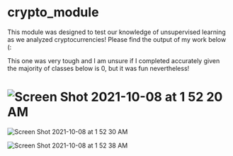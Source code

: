 # crypto_module

This module was designed to test our knowledge of unsupervised learning as we analyzed cryptocurrencies! Please find the output of my work below (:

This one was very tough and I am unsure if I completed accurately given the majority of classes below is 0, but it was fun nevertheless!

# ![Screen Shot 2021-10-08 at 1 52 20 AM](https://user-images.githubusercontent.com/46773181/136527575-7eed8fb6-6882-42e0-936f-74a86c94955f.png)

![Screen Shot 2021-10-08 at 1 52 30 AM](https://user-images.githubusercontent.com/46773181/136527598-84bd1980-748f-46e5-b303-3e4b480b7fc9.png)

![Screen Shot 2021-10-08 at 1 52 38 AM](https://user-images.githubusercontent.com/46773181/136527614-2662ac74-f878-4662-b51a-333d29d2c933.png)

